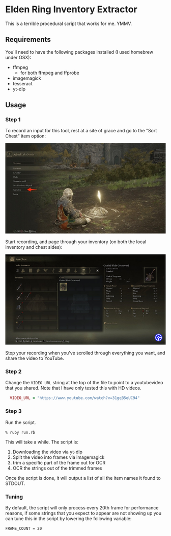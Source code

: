 # Elden Ring Inventory Extractor

This is a terrible procedural script that works for me.  YMMV.

## Requirements

You'll need to have the following packages installed (I used homebrew under OSX):
* ffmpeg
    * for both ffmpeg and ffprobe
* imagemagick
* tesseract  
* yt-dlp

## Usage

### Step 1

To record an input for this tool, rest at a site of grace and go to the "Sort Chest" item option:

![](img/main-menu.jpg)

Start recording, and page through your inventory (on both the local inventory and chest sides):

![](img/sort-chest.jpg)

Stop your recording when you've scrolled through everything you want, and share the video to YouTube.

### Step 2

Change the `VIDEO_URL` string at the top of the file to point to a youtubevideo that
you shared.  Note that I have only tested this with HD videos.

```ruby
  VIDEO_URL = "https://www.youtube.com/watch?v=31gqB5eUC94"
```

### Step 3

Run the script.

```
% ruby run.rb
```

This will take a while.  The script is:

1. Downloading the video via yt-dlp
2. Split the video into frames via imagemagick
3. trim a specific part of the frame out for OCR
4. OCR the strings out of the trimmed frames

Once the script is done, it will output a list of all the item names it found to STDOUT.

### Tuning

By default, the script will only process every 20th frame for performance reasons, if some 
strings that you expect to appear are not showing up you can tune this in the script by
lowering the following variable:

```
FRAME_COUNT = 20
```
